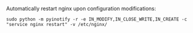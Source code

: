Automatically restart nginx upon configuration modifications: 

`sudo python -m pyinotify -r -e IN_MODIFY,IN_CLOSE_WRITE,IN_CREATE -c "service nginx restart" -v /etc/nginx/`
